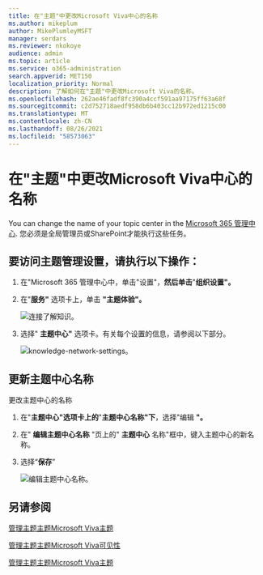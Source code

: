 ```yaml
---
title: 在"主题"中更改Microsoft Viva中心的名称
ms.author: mikeplum
author: MikePlumleyMSFT
manager: serdars
ms.reviewer: nkokoye
audience: admin
ms.topic: article
ms.service: o365-administration
search.appverid: MET150
localization_priority: Normal
description: 了解如何在"主题"中更改Microsoft Viva的名称。
ms.openlocfilehash: 262ae46fadf8fc390a4ccf591aa97175ff63a68f
ms.sourcegitcommit: c2d752718aedf958db6b403cc12b972ed1215c00
ms.translationtype: MT
ms.contentlocale: zh-CN
ms.lasthandoff: 08/26/2021
ms.locfileid: "58573063"
---
```

# <a name="change-the-name-of-the-topic-center-in-microsoft-viva-topics"></a>在"主题"中更改Microsoft Viva中心的名称

You can change the name of your topic center in the [Microsoft 365 管理中心](https://admin.microsoft.com). 您必须是全局管理员或SharePoint才能执行这些任务。

## <a name="to-access-topics-management-settings"></a>要访问主题管理设置，请执行以下操作：

1. 在"Microsoft 365 管理中心中，单击"设置"，**然后单击**"**组织设置"。**
2. 在"**服务"** 选项卡上，单击 **"主题体验"。**

    ![连接了解知识。](../media/admin-org-knowledge-options-completed.png) 

3. 选择" **主题中心"** 选项卡。有关每个设置的信息，请参阅以下部分。

    ![knowledge-network-settings。](../media/knowledge-network-settings-topic-center.png) 

##  <a name="update-your-topic-center-name"></a>更新主题中心名称

更改主题中心的名称

1. 在"**主题中心"选项卡上的**"**主题中心名称"下**，选择"编辑 **"。**
2. 在" **编辑主题中心名称** "页上的" **主题中心** 名称"框中，键入主题中心的新名称。
3. 选择“**保存**”

    ![编辑主题中心名称。](../media/manage-topic-center-name.png)  

## <a name="see-also"></a>另请参阅

[管理主题主题Microsoft Viva主题](topic-experiences-discovery.md)

[管理主题主题Microsoft Viva可见性](topic-experiences-knowledge-rules.md)

[管理主题主题Microsoft Viva主题](topic-experiences-user-permissions.md)
